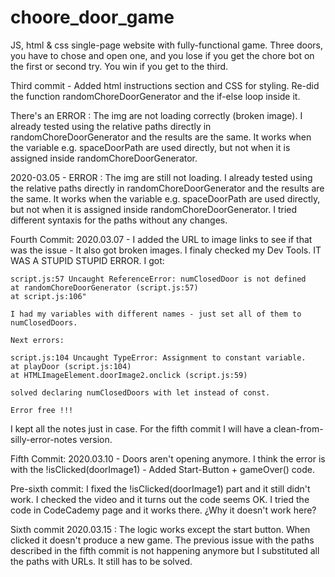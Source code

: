 # choore_door_game

JS, html & css single-page website with fully-functional game. Three doors, you have to chose and open one, and you lose if you get the chore bot on the first or second try. You win if you get to the third.

Third commit - Added html instructions section and CSS for styling. Re-did the function randomChoreDoorGenerator and the if-else loop inside it. 

There's an ERROR : The img are not loading correctly (broken image). I already tested using the relative paths directly in randomChoreDoorGenerator and the results are the same. It works when the variable e.g. spaceDoorPath are used directly, but not when it is assigned inside randomChoreDoorGenerator. 

2020-03.05 -  ERROR : The img are still not loading. I already tested using the relative paths directly in randomChoreDoorGenerator and the results are the same. It works when the variable e.g. spaceDoorPath are used directly, but not when it is assigned inside randomChoreDoorGenerator. I tried different syntaxis for the paths without any changes.

Fourth Commit: 2020.03.07 - 
I added the URL to image links to see if that was the issue - It also got broken images. 
I finaly checked my Dev Tools. IT WAS A STUPID STUPID ERROR. I got:

    script.js:57 Uncaught ReferenceError: numClosedDoor is not defined
    at randomChoreDoorGenerator (script.js:57)
    at script.js:106"

    I had my variables with different names - just set all of them to numClosedDoors.

    Next errors: 

    script.js:104 Uncaught TypeError: Assignment to constant variable.
    at playDoor (script.js:104)
    at HTMLImageElement.doorImage2.onclick (script.js:59)

    solved declaring numClosedDoors with let instead of const.

    Error free !!! 

I kept all the notes just in case. For the fifth commit I will have a clean-from-silly-error-notes version.


Fifth Commit: 2020.03.10 - Doors aren't opening anymore. I think the error is with the !isClicked(doorImage1) - Added Start-Button + gameOver() code. 

Pre-sixth commit: I fixed the !isClicked(doorImage1) part and it still didn't work. I checked the video and it turns out the code seems OK. I tried the code in CodeCademy page and it works there. ¿Why it doesn't work here?

Sixth commit 2020.03.15 : The logic works except the start button. When clicked it doesn't produce a new game. The previous issue with the paths described in the fifth commit is not happening anymore but I substituted all the paths with URLs. It still has to be solved. 
